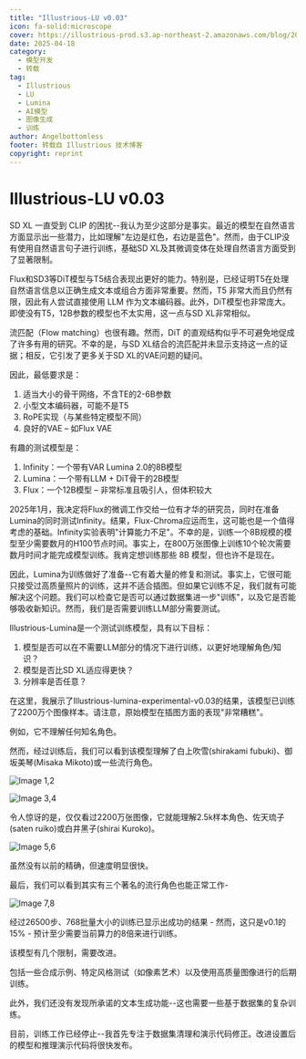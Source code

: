```yaml
---
title: "Illustrious-LU v0.03"
icon: fa-solid:microscope
cover: https://illustrious-prod.s3.ap-northeast-2.amazonaws.com/blog/2025-04-11T07:16:56.712Z/2025-04-11%20Thumbnail.png
date: 2025-04-18
category:
  - 模型开发
  - 转载
tag:
  - Illustrious
  - LU
  - Lumina
  - AI模型
  - 图像生成
  - 训练
author: Angelbottomless
footer: 转载自 Illustrious 技术博客
copyright: reprint
---
```


# Illustrious-LU v0.03

SD XL 一直受到 CLIP 的困扰--我认为至少这部分是事实。最近的模型在自然语言方面显示出一些潜力，比如理解"左边是红色，右边是蓝色"。然而，由于CLIP没有使用自然语言句子进行训练，基础SD XL及其微调变体在处理自然语言方面受到了显著限制。

Flux和SD3等DiT模型与T5结合表现出更好的能力。特别是，已经证明T5在处理自然语言信息以正确生成文本或组合方面非常重要。然而，T5 非常大而且仍然有限，因此有人尝试直接使用 LLM 作为文本编码器。此外，DiT模型也非常庞大。即使没有T5，12B参数的模型也不太实用，这一点与SD XL非常相似。

流匹配（Flow matching）也很有趣。然而，DiT 的直观结构似乎不可避免地促成了许多有用的研究。不幸的是，与SD XL结合的流匹配并未显示支持这一点的证据；相反，它引发了更多关于SD XL的VAE问题的疑问。

因此，最低要求是：

1. 适当大小的骨干网络，不含TE的2-6B参数
2. 小型文本编码器，可能不是T5
3. RoPE实现（与某些特定模型不同）
4. 良好的VAE – 如Flux VAE

有趣的测试模型是：

1. Infinity：一个带有VAR Lumina 2.0的8B模型
2. Lumina：一个带有LLM + DiT骨干的2B模型
3. Flux：一个12B模型 – 非常标准且吸引人，但体积较大

2025年1月，我决定将Flux的微调工作交给一位有才华的研究员，同时在准备Lumina的同时测试Infinity。结果，Flux-Chroma应运而生，这可能也是一个值得考虑的基础。Infinity实验表明"计算能力不足"。不幸的是，训练一个8B规模的模型至少需要数月的H100节点时间。事实上，在800万张图像上训练10个轮次需要数月时间才能完成模型训练。我肯定想训练那些 8B 模型，但也许不是现在。

因此，Lumina为训练做好了准备--它有着大量的修复和测试。事实上，它很可能只接受过高质量照片的训练，这并不适合插图。但如果它训练不足，我们就有可能解决这个问题。我们可以检查它是否可以通过数据集进一步"训练"，以及它是否能够吸收新知识。然而，我们是否需要训练LLM部分需要测试。

Illustrious-Lumina是一个测试训练模型，具有以下目标：

1. 模型是否可以在不需要LLM部分的情况下进行训练，以更好地理解角色/知识？
2. 模型是否比SD XL适应得更快？
3. 分辨率是否任意？

在这里，我展示了Illustrious-lumina-experimental-v0.03的结果，该模型已训练了2200万个图像样本。请注意，原始模型在插图方面的表现"非常糟糕"。

例如，它不理解任何知名角色。

然而，经过训练后，我们可以看到该模型理解了白上吹雪(shirakami fubuki)、御坂美琴(Misaka Mikoto)或一些流行角色。

![Image 1,2](https://illustrious-prod.s3.ap-northeast-2.amazonaws.com/blog/2025-04-18T09:43:42.451Z/2025-04-14(1,2).png)

![Image 3,4](https://illustrious-prod.s3.ap-northeast-2.amazonaws.com/blog/2025-04-18T09:41:47.722Z/2025-04-14(3,4).png)

令人惊讶的是，仅仅看过2200万张图像，它就能理解2.5k样本角色、佐天琉子(saten ruiko)或白井黑子(shirai Kuroko)。

![Image 5,6](https://illustrious-prod.s3.ap-northeast-2.amazonaws.com/blog/2025-04-18T09:41:55.453Z/2025-04-14(5,6).png)

虽然没有以前的精确，但速度明显很快。

最后，我们可以看到其实有三个著名的流行角色也能正常工作-

![Image 7,8](https://illustrious-prod.s3.ap-northeast-2.amazonaws.com/blog/2025-04-18T09:42:05.180Z/2025-04-14(7,8).png)

经过26500步、768批量大小的训练已显示出成功的结果 - 然而，这只是v0.1的15% - 预计至少需要当前算力的8倍来进行训练。

该模型有几个限制，需要改进。

包括一些合成示例、特定风格测试（如像素艺术）以及使用高质量图像进行的后期训练。

此外，我们还没有发现所承诺的文本生成功能--这也需要一些基于数据集的复杂训练。

目前，训练工作已经停止--我首先专注于数据集清理和演示代码修正。改进设置后的模型和推理演示代码将很快发布。
